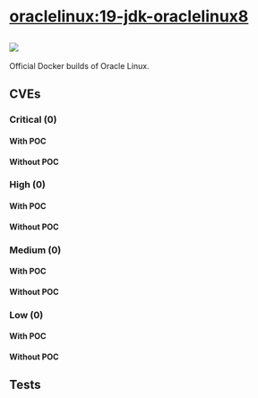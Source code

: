 # [oraclelinux:19-jdk-oraclelinux8](https://hub.docker.com/_/oraclelinux?tab=tags)
![](https://img.shields.io/static/v1?label=tag&message=19-jdk-oraclelinux8&color=blue)
---
<p>
Official Docker builds of Oracle Linux.
</p>

## CVEs
### Critical (0)
#### With POC

#### Without POC


### High (0)
#### With POC

#### Without POC


### Medium (0)
#### With POC

#### Without POC


### Low (0)
#### With POC

#### Without POC


## Tests
